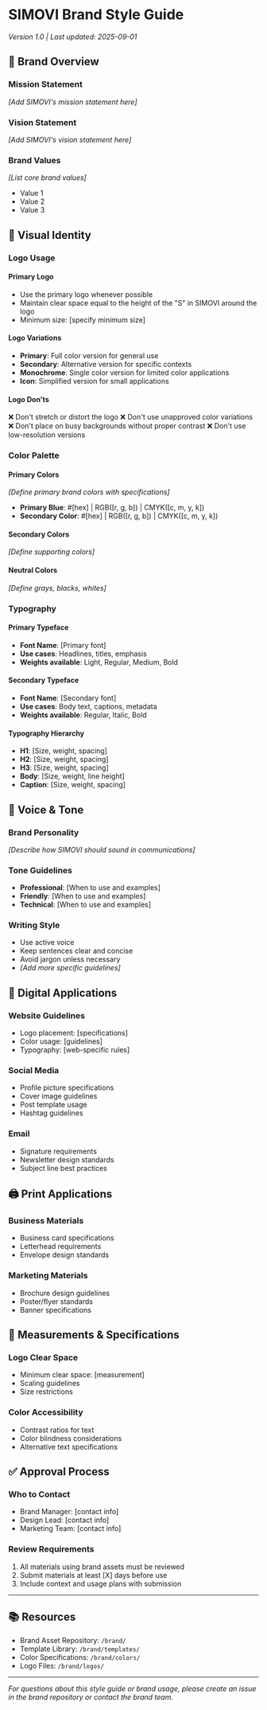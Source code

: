 # SIMOVI Brand Style Guide

*Version 1.0 | Last updated: 2025-09-01*

## 🎯 Brand Overview

### Mission Statement
*[Add SIMOVI's mission statement here]*

### Vision Statement
*[Add SIMOVI's vision statement here]*

### Brand Values
*[List core brand values]*
- Value 1
- Value 2
- Value 3

## 🎨 Visual Identity

### Logo Usage

#### Primary Logo
- Use the primary logo whenever possible
- Maintain clear space equal to the height of the "S" in SIMOVI around the logo
- Minimum size: [specify minimum size]

#### Logo Variations
- **Primary**: Full color version for general use
- **Secondary**: Alternative version for specific contexts
- **Monochrome**: Single color version for limited color applications
- **Icon**: Simplified version for small applications

#### Logo Don'ts
❌ Don't stretch or distort the logo
❌ Don't use unapproved color variations
❌ Don't place on busy backgrounds without proper contrast
❌ Don't use low-resolution versions

### Color Palette

#### Primary Colors
*[Define primary brand colors with specifications]*
- **Primary Blue**: #[hex] | RGB([r, g, b]) | CMYK([c, m, y, k])
- **Secondary Color**: #[hex] | RGB([r, g, b]) | CMYK([c, m, y, k])

#### Secondary Colors
*[Define supporting colors]*

#### Neutral Colors
*[Define grays, blacks, whites]*

### Typography

#### Primary Typeface
- **Font Name**: [Primary font]
- **Use cases**: Headlines, titles, emphasis
- **Weights available**: Light, Regular, Medium, Bold

#### Secondary Typeface
- **Font Name**: [Secondary font]
- **Use cases**: Body text, captions, metadata
- **Weights available**: Regular, Italic, Bold

#### Typography Hierarchy
- **H1**: [Size, weight, spacing]
- **H2**: [Size, weight, spacing]
- **H3**: [Size, weight, spacing]
- **Body**: [Size, weight, line height]
- **Caption**: [Size, weight, spacing]

## 📝 Voice & Tone

### Brand Personality
*[Describe how SIMOVI should sound in communications]*

### Tone Guidelines
- **Professional**: [When to use and examples]
- **Friendly**: [When to use and examples]
- **Technical**: [When to use and examples]

### Writing Style
- Use active voice
- Keep sentences clear and concise
- Avoid jargon unless necessary
- *[Add more specific guidelines]*

## 📱 Digital Applications

### Website Guidelines
- Logo placement: [specifications]
- Color usage: [guidelines]
- Typography: [web-specific rules]

### Social Media
- Profile picture specifications
- Cover image guidelines
- Post template usage
- Hashtag guidelines

### Email
- Signature requirements
- Newsletter design standards
- Subject line best practices

## 🖨️ Print Applications

### Business Materials
- Business card specifications
- Letterhead requirements
- Envelope design standards

### Marketing Materials
- Brochure design guidelines
- Poster/flyer standards
- Banner specifications

## 📏 Measurements & Specifications

### Logo Clear Space
- Minimum clear space: [measurement]
- Scaling guidelines
- Size restrictions

### Color Accessibility
- Contrast ratios for text
- Color blindness considerations
- Alternative text specifications

## ✅ Approval Process

### Who to Contact
- Brand Manager: [contact info]
- Design Lead: [contact info]
- Marketing Team: [contact info]

### Review Requirements
1. All materials using brand assets must be reviewed
2. Submit materials at least [X] days before use
3. Include context and usage plans with submission

---

## 📚 Resources

- Brand Asset Repository: `/brand/`
- Template Library: `/brand/templates/`
- Color Specifications: `/brand/colors/`
- Logo Files: `/brand/logos/`

---

*For questions about this style guide or brand usage, please create an issue in the brand repository or contact the brand team.*
